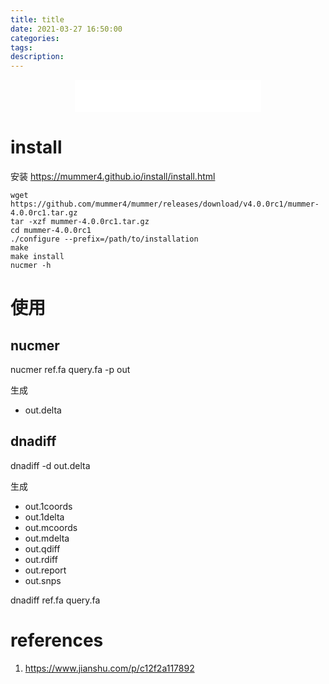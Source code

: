 ```yaml
---
title: title
date: 2021-03-27 16:50:00
categories: 
tags: 
description: 
---
```


<div align="middle"><iframe frameborder="no" border="0" marginwidth="0" marginheight="0" width=298 height=52 src="//music.163.com/outchain/player?type=2&id=20707476&auto=1&height=32"></iframe><music URL></div>




# install

安装
https://mummer4.github.io/install/install.html


```
wget https://github.com/mummer4/mummer/releases/download/v4.0.0rc1/mummer-4.0.0rc1.tar.gz
tar -xzf mummer-4.0.0rc1.tar.gz
cd mummer-4.0.0rc1
./configure --prefix=/path/to/installation
make
make install
nucmer -h
```


# 使用
## nucmer
nucmer ref.fa query.fa -p out

生成
- out.delta

## dnadiff
dnadiff -d out.delta

生成
- out.1coords
- out.1delta
- out.mcoords
- out.mdelta
- out.qdiff
- out.rdiff
- out.report
- out.snps


dnadiff ref.fa query.fa

# references
1. https://www.jianshu.com/p/c12f2a117892

